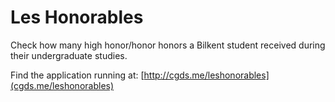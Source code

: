 # Les Honorables
Check how many high honor/honor honors a Bilkent student received during their undergraduate studies.

Find the application running at: [http://cgds.me/leshonorables](cgds.me/leshonorables)
